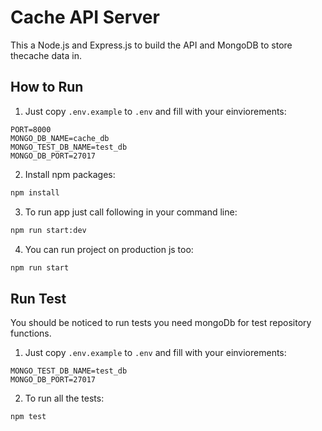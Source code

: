 # Cache API Server

This a Node.js and Express.js to build the API and MongoDB to store thecache data in.

## How to Run

1. Just copy `.env.example` to `.env` and fill with your einviorements:

```
PORT=8000
MONGO_DB_NAME=cache_db
MONGO_TEST_DB_NAME=test_db
MONGO_DB_PORT=27017
```

2. Install npm packages:

```bash
npm install
```

3. To run app just call following in your command line:

```bash
npm run start:dev
```

4. You can run project on production js too:

```bash
npm run start
```

## Run Test

You should be noticed to run tests you need mongoDb for test repository functions.

1. Just copy `.env.example` to `.env` and fill with your einviorements:

```
MONGO_TEST_DB_NAME=test_db
MONGO_DB_PORT=27017
```

2. To run all the tests:

```bash
npm test
```
